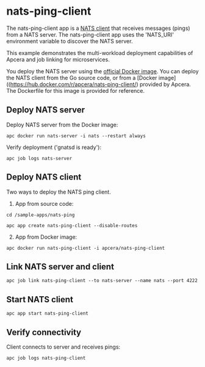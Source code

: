 # nats-ping-client

The nats-ping-client app is a [NATS client](http://nats.io/) that receives messages (pings) from a NATS server. The nats-ping-client app uses the 'NATS_URI' environment variable to discover the NATS server.

This example demonstrates the multi-workload deployment capabilities of Apcera and job linking for microservices.

You deploy the NATS server using the [official Docker image](https://hub.docker.com/_/nats/). You can deploy the NATS client from the Go source code, or from a [Docker image]((https://hub.docker.com/r/apcera/nats-ping-client/) provided by Apcera. The Dockerfile for this image is provided for reference.

## Deploy NATS server

Deploy NATS server from the Docker image:

`apc docker run nats-server -i nats --restart always`

Verify deployment ('gnatsd is ready'):

`apc job logs nats-server`

## Deploy NATS client

Two ways to deploy the NATS ping client.

1) App from source code:

`cd /sample-apps/nats-ping`

`apc app create nats-ping-client --disable-routes`

2) App from Docker image:

`apc docker run nats-ping-client -i apcera/nats-ping-client`

## Link NATS server and client

`apc job link nats-ping-client --to nats-server --name nats --port 4222`

## Start NATS client 

`apc app start nats-ping-client`

## Verify connectivity

Client connects to server and receives pings:

`apc job logs nats-ping-client`



